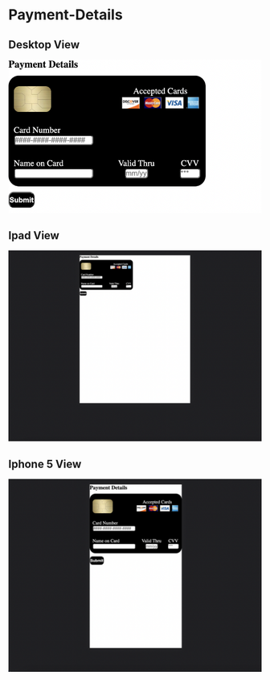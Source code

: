 # Payment-Details

Desktop View
------------------------
![](https://github.com/zkhan33/Payment-Details/blob/main/Readme/Desktop_View.png)

Ipad View
------------------------
![](https://github.com/zkhan33/Payment-Details/blob/main/Readme/Ipad_View.png)

Iphone 5 View
------------------------
![](https://github.com/zkhan33/Payment-Details/blob/main/Readme/Iphone5_View.png)





